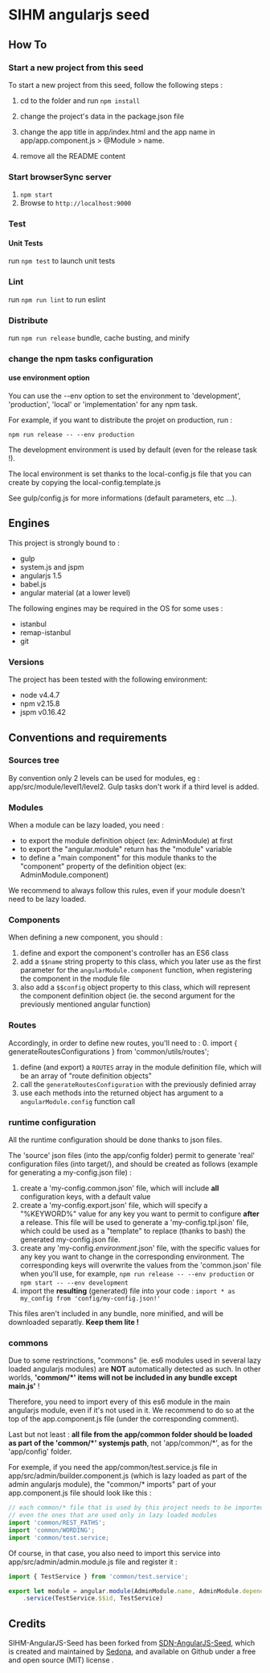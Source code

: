 SIHM angularjs seed
================================

How To
-------------

### Start a new project from this seed

To start a new project from this seed, follow the following steps :

1. cd to the <appFodler> folder and run ``npm install``

2. change the project's data in the package.json file

3. change the app title in app/index.html and the app name in app/app.component.js > @Module > name.

4. remove all the README content

### Start browserSync server

1. `npm start`
2. Browse to `http://localhost:9000`

### Test

#### Unit Tests

run `npm test` to launch unit tests

### Lint

run `npm run lint` to run eslint

### Distribute

run `npm run release` bundle, cache busting, and minify

### change the npm tasks configuration

#### use environment option

You can use the --env option to set the environment to 'development', 'production', 'local' or 'implementation' for any npm task.

For example, if you want to distribute the projet on production, run :
```
npm run release -- --env production
```

The development environment is used by default (even for the release task !).

The local environment is set thanks to the local-config.js file that you can create by copying the local-config.template.js

See gulp/config.js for more informations (default parameters, etc ...).

Engines
-------------

This project is strongly bound to :
* gulp
* system.js and jspm
* angularjs 1.5
* babel.js
* angular material (at a lower level)

The following engines may be required in the OS for some uses :
* istanbul
* remap-istanbul
* git

### Versions
The project has been tested with the following environment:

- node v4.4.7
- npm v2.15.8
- jspm v0.16.42

Conventions and requirements
----------------

### Sources tree
By convention only 2 levels can be used for modules, eg : app/src/module/level1/level2.
Gulp tasks don't work if a third level is added.

### Modules

When a module can be lazy loaded, you need :
 * to export the module definition object (ex: AdminModule) at first
 * to export the "angular.module" return has the "module"
variable
 * to define a "main component" for this module thanks to the "component" property of the definition object (ex: AdminModule.component)

We recommend to always follow this rules, even if your module doesn't need to be lazy loaded.

### Components

When defining a new component, you should :
1. define and export the component's controller has an ES6 class
2. add a `$$name` string property to this class, which you later use as the first parameter for the `angularModule.component` function,
   when registering the component in the module file
3. also add a `$$config` object property to this class, which will represent the component definition object (ie. the
second argument for the previously mentioned angular function)

### Routes

Accordingly, in order to define new routes, you'll need to :
0. import { generateRoutesConfigurations } from 'common/utils/routes';
1. define (and export) a `ROUTES` array in the module definition file, which will be an array of "route definition objects"
2. call the `generateRoutesConfiguration` with the previously definied array
3. use each methods into the returned object has argument to a `angularModule.config` function call

### runtime configuration

All the runtime configuration should be done thanks to json files.

The 'source' json files (into the app/config folder) permit to generate 'real' configuration files (into target/), and should be created as follows (example for generating a my-config.json file) :
1. create a 'my-config.common.json' file, which will include **all** configuration keys, with a default value
2. create a 'my-config.export.json' file, which will specify a "%KEYWORD%" value for any key you want to permit to configure **after** a release.
This file will be used to generate a 'my-config.tpl.json' file, which could be used as a "template" to replace (thanks to bash) the generated my-config.json file.
3. create any 'my-config.*environment*.json' file, with the specific values for any key you want to change in the corresponding environment.
The corresponding keys will overwrite the values from the 'common.json' file when you'll use, for example, ``npm run release -- --env production`` or ``npm start -- --env development``
4. import the **resulting** (generated) file into your code :
``import * as my_config from 'config/my-config.json!'``

This files aren't included in any bundle, nore minified, and will be downloaded separatly. **Keep them lite !**

### commons

Due to some restrinctions, "commons" (ie. es6 modules used in several lazy loaded angularjs modules) are **NOT** automatically detected as such.
In other worlds, **'common/\*' items will not be included in any bundle except main.js'** !

Therefore, you need to import every of this es6 module in the main angularjs module, even if it's not used in it.
We recommend to do so at the top of the app.component.js file (under the corresponding comment).

Last but not least : **all file from the app/common folder should be loaded as part of the 'common/\*' systemjs path**, not 'app/common/\*', as for the 'app/config' folder.

For exemple, if you need the app/common/test.service.js file in app/src/admin/builder.component.js (which is lazy loaded as part of the admin angularjs module),
the "common/* imports" part of your app.component.js file should look like this :

```javascript
// each common/* file that is used by this project needs to be imported here
// even the ones that are used only in lazy loaded modules
import 'common/REST_PATHS';
import 'common/WORDING';
import 'common/test.service;
```

Of course, in that case, you also need to import this service into app/src/admin/admin.module.js file and register it :

```javascript
import { TestService } from 'common/test.service';

export let module = angular.module(AdminModule.name, AdminModule.dependencies)
    .service(TestService.$$id, TestService)
```

Credits
-----------

SIHM-AngularJS-Seed has been forked from [SDN-AngularJS-Seed](https://github.com/Sedona-Solutions/sdn-angularjs-seed),
which is created and maintained by [Sedona](http://www.sedona.fr), and available on Github under a free and open
source (MIT) license .
